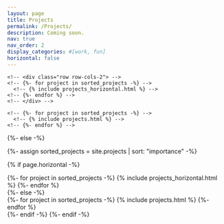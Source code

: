 ```yaml
---
layout: page
title: Projects
permalink: /Projects/
description: Coming soon.
nav: true
nav_order: 2
display_categories: #[work, fun]
horizontal: false
---
```


<!-- pages/projects.md -->
<!-- <div class="projects"> -->
<!-- {%- if site.enable_project_categories and page.display_categories %} -->
  <!-- Display categorized projects -->
  <!-- {%- for category in page.display_categories %} -->
  <!-- <h2 class="category">{{ category }}</h2> -->
  <!-- {%- assign categorized_projects = site.projects | where: "category", category -%} -->
  <!-- {%- assign sorted_projects = categorized_projects | sort: "importance" %} -->
  <!-- Generate cards for each project -->
  <!-- {% if page.horizontal -%} -->
  <!-- <div class="container"> -->
    <!-- <div class="row row-cols-2"> -->
    <!-- {%- for project in sorted_projects -%} -->
      <!-- {% include projects_horizontal.html %} -->
    <!-- {%- endfor %} -->
    <!-- </div> -->
  <!-- </div> -->
  <!-- {%- else -%} -->
  <!-- <div class="grid"> -->
    <!-- {%- for project in sorted_projects -%} -->
      <!-- {% include projects.html %} -->
    <!-- {%- endfor %} -->
  <!-- </div> -->
  <!-- {%- endif -%} -->
  <!-- {% endfor %} -->

{%- else -%}
<!-- Display projects without categories -->
  {%- assign sorted_projects = site.projects | sort: "importance" -%}
  <!-- Generate cards for each project -->
  {% if page.horizontal -%}
  <div class="container">
    <div class="row row-cols-2">
    {%- for project in sorted_projects -%}
      {% include projects_horizontal.html %}
    {%- endfor %}
    </div>
  </div>
  {%- else -%}
  <div class="grid">
    {%- for project in sorted_projects -%}
      {% include projects.html %}
    {%- endfor %}
  </div>
  {%- endif -%}
{%- endif -%}
</div>
